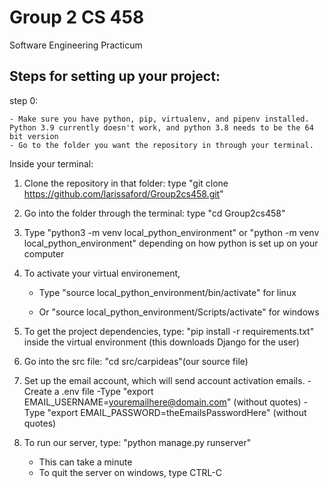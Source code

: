 # Group 2 CS 458
Software Engineering Practicum

## Steps for setting up your project:

step 0:

	- Make sure you have python, pip, virtualenv, and pipenv installed. Python 3.9 currently doesn't work, and python 3.8 needs to be the 64 bit version
	- Go to the folder you want the repository in through your terminal.
	
Inside your terminal:

1. Clone the repository in that folder: type "git clone https://github.com/larissaford/Group2cs458.git"

2. Go into the folder through the terminal: type "cd Group2cs458"

3. Type "python3 -m venv local_python_environment" or "python -m venv local_python_environment" depending on how python is set up on your computer

4. To activate your virtual environement, 

	- Type "source local_python_environment/bin/activate" for linux

	- Or "source local_python_environment/Scripts/activate" for windows
	
5. To get the project dependencies, type: "pip install -r requirements.txt" inside the virtual environment
(this downloads Django for the user)

6. Go into the src file: "cd src/carpideas"(our source file)

7. Set up the email account, which will send account activation emails.
	-Create a .env file
	-Type "export EMAIL_USERNAME=youremailhere@domain.com" (without quotes)
	-Type "export EMAIL_PASSWORD=theEmailsPasswordHere" (without quotes)

6. To run our server, type: "python manage.py runserver"
	
	- This can take a minute
	- To quit the server on windows, type CTRL-C
